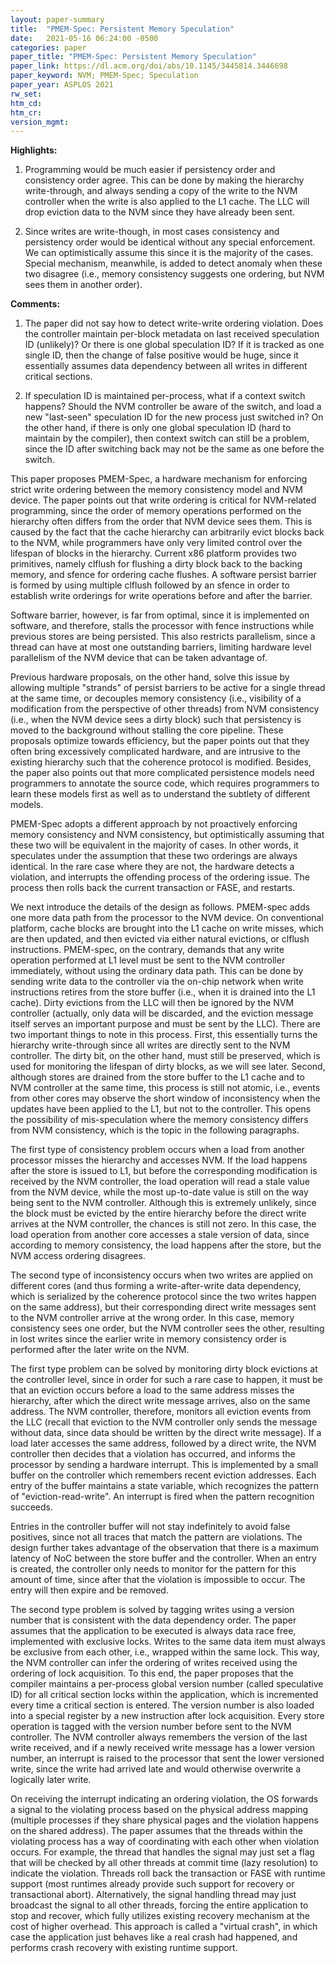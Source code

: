 ```yaml
---
layout: paper-summary
title:  "PMEM-Spec: Persistent Memory Speculation"
date:   2021-05-16 06:24:00 -0500
categories: paper
paper_title: "PMEM-Spec: Persistent Memory Speculation"
paper_link: https://dl.acm.org/doi/abs/10.1145/3445814.3446698
paper_keyword: NVM; PMEM-Spec; Speculation
paper_year: ASPLOS 2021
rw_set:
htm_cd:
htm_cr:
version_mgmt:
---
```


**Highlights:**

1. Programming would be much easier if persistency order and consistency order agree. This can be done by making the 
   hierarchy write-through, and always sending a copy of the write to the NVM controller when the write is also
   applied to the L1 cache.
   The LLC will drop eviction data to the NVM since they have already been sent.

2. Since writes are write-though, in most cases consistency and persistency order would be identical without any
   special enforcement. We can optimistically assume this since it is the majority of the cases.
   Special mechanism, meanwhile, is added to detect anomaly when these two disagree (i.e., memory consistency
   suggests one ordering, but NVM sees them in another order).



**Comments:**

1. The paper did not say how to detect write-write ordering violation. Does the controller maintain per-block metadata
   on last received speculation ID (unlikely)? Or there is one global speculation ID? 
   If it is tracked as one single ID, then the change of false positive would be huge, since it essentially
   assumes data dependency between all writes in different critical sections.
   
2. If speculation ID is maintained per-process, what if a context switch happens? Should the NVM controller be 
   aware of the switch, and load a new "last-seen" speculation ID for the new process just switched in?
   On the other hand, if there is only one global speculation ID (hard to maintain by the compiler), then 
   context switch can still be a problem, since the ID after switching back may not be the same as one
   before the switch.

This paper proposes PMEM-Spec, a hardware mechanism for enforcing strict write ordering between the memory consistency
model and NVM device. 
The paper points out that write ordering is critical for NVM-related programming, since the order of memory operations
performed on the hierarchy often differs from the order that NVM device sees them. This is caused by the fact that the
cache hierarchy can arbitrarily evict blocks back to the NVM, while programmers have only very limited control over the
lifespan of blocks in the hierarchy.
Current x86 platform provides two primitives, namely clflush for flushing a dirty block back to the backing memory,
and sfence for ordering cache flushes. A software persist barrier is formed by using multiple clflush followed by 
an sfence in order to establish write orderings for write operations before and after the barrier.

Software barrier, however, is far from optimal, since it is implemented on software, and therefore, stalls the 
processor with fence instructions while previous stores are being persisted. 
This also restricts parallelism, since a thread can have at most one outstanding barriers, limiting hardware
level parallelism of the NVM device that can be taken advantage of.

Previous hardware proposals, on the other hand, solve this issue by allowing multiple "strands" of persist barriers
to be active for a single thread at the same time, or decouples memory consistency (i.e., visibility of a modification
from the perspective of other threads) from NVM consistency (i.e., when the NVM device sees a dirty block) such that 
persistency is moved to the background without stalling the core pipeline.
These proposals optimize towards efficiency, but the paper points out that they often bring excessively complicated
hardware, and are intrusive to the existing hierarchy such that the coherence protocol is modified.
Besides, the paper also points out that more complicated persistence models need programmers to annotate the
source code, which requires programmers to learn these models first as well as to understand the subtlety of 
different models.

PMEM-Spec adopts a different approach by not proactively enforcing memory consistency and NVM consistency, but 
optimistically assuming that these two will be equivalent in the majority of cases. In other words, it speculates
under the assumption that these two orderings are always identical. In the rare case where they are not, the hardware
detects a violation, and interrupts the offending process of the ordering issue. The process then rolls back 
the current transaction or FASE, and restarts. 

We next introduce the details of the design as follows. 
PMEM-spec adds one more data path from the processor to the NVM device. On conventional platform, cache blocks are
brought into the L1 cache on write misses, which are then updated, and then evicted via either natural evictions,
or clflush instructions. 
PMEM-spec, on the contrary, demands that any write operation performed at L1 level must be sent to the NVM
controller immediately, without using the ordinary data path. This can be done by sending write data to the 
controller via the on-chip network when write instructions retires from the store buffer (i.e., when it is 
drained into the L1 cache). 
Dirty evictions from the LLC will then be ignored by the NVM controller (actually, only data will be discarded,
and the eviction message itself serves an important purpose and must be sent by the LLC).
There are two important things to note in this process. First, this essentially turns the hierarchy write-through
since all writes are directly sent to the NVM controller. The dirty bit, on the other hand, must still be preserved,
which is used for monitoring the lifespan of dirty blocks, as we will see later.
Second, although stores are drained from the store buffer to the L1 cache and to NVM controller at the same time,
this process is still not atomic, i.e., events from other cores may observe the short window of inconsistency when
the updates have been applied to the L1, but not to the controller. 
This opens the possibility of mis-speculation where the memory consistency differs from NVM consistency, which is the 
topic in the following paragraphs.

The first type of consistency problem occurs when a load from another processor misses the hierarchy and accesses NVM.
If the load happens after the store is issued to L1, but before the corresponding modification is received by the 
NVM controller, the load operation will read a stale value from the NVM device, while the most up-to-date value
is still on the way being sent to the NVM controller. 
Although this is extremely unlikely, since the block must be evicted by the entire hierarchy before the direct write
arrives at the NVM controller, the chances is still not zero.
In this case, the load operation from another core accesses a stale version of data, since according to memory
consistency, the load happens after the store, but the NVM access ordering disagrees.

The second type of inconsistency occurs when two writes are applied on different cores (and thus forming a
write-after-write data dependency, which is serialized by the coherence protocol since the two writes happen
on the same address), but their corresponding direct write messages sent to the NVM controller arrive at the 
wrong order. In this case, memory consistency sees one order, but the NVM controller sees the other, resulting
in lost writes since the earlier write in memory consistency order is performed after the later write on the NVM.

The first type problem can be solved by monitoring dirty block evictions at the controller level, since in order
for such a rare case to happen, it must be that an eviction occurs before a load to the same address misses the 
hierarchy, after which the direct write message arrives, also on the same address. 
The NVM controller, therefore, monitors all eviction events from the LLC (recall that eviction to the NVM
controller only sends the message without data, since data should be written by the direct write message).
If a load later accesses the same address, followed by a direct write, the NVM controller then decides that a 
violation has occurred, and informs the processor by sending a hardware interrupt.
This is implemented by a small buffer on the controller which remembers recent eviction addresses. Each entry of the
buffer maintains a state variable, which recognizes the pattern of "eviction-read-write". An interrupt is 
fired when the pattern recognition succeeds.

Entries in the controller buffer will not stay indefinitely to avoid false positives, since not all traces that match
the pattern are violations. The design further takes advantage of the observation that there is a maximum latency
of NoC between the store buffer and the controller. When an entry is created, the controller only needs to monitor 
for the pattern for this amount of time, since after that the violation is impossible to occur. The entry will then 
expire and be removed.

The second type problem is solved by tagging writes using a version number that is consistent with the data dependency
order. The paper assumes that the application to be executed is always data race free, implemented with
exclusive locks. Writes to the same data item must always be exclusive from each other, i.e., wrapped within
the same lock. This way, the NVM controller can infer the ordering of writes received using the ordering of lock 
acquisition.
To this end, the paper proposes that the compiler maintains a per-process global version number (called 
speculative ID) for all critical section locks within the application, which is incremented every time a critical 
section is entered.
The version number is also loaded into a special register by a new instruction after lock acquisition. Every store
operation is tagged with the version number before sent to the NVM controller.
The NVM controller always remembers the version of the last write received, and if a newly received write message
has a lower version number, an interrupt is raised to the processor that sent the lower versioned write, since
the write had arrived late and would otherwise overwrite a logically later write.

On receiving the interrupt indicating an ordering violation, the OS forwards a signal to the violating process
based on the physical address mapping (multiple processes if they share physical pages and the violation happens
on the shared address).
The paper assumes that the threads within the violating process has a way of coordinating with each other when 
violation occurs. For example, the thread that handles the signal may just set a flag that will be checked by
all other threads at commit time (lazy resolution) to indicate the violation. Threads roll back the transaction
or FASE with runtime support (most runtimes already provide such support for recovery or transactional abort).
Alternatively, the signal handling thread may just broadcast the signal to all other threads, forcing the entire
application to stop and recover, which fully utilizes existing recovery mechanism at the cost of higher overhead.
This approach is called a "virtual crash", in which case the application just behaves like a real crash had happened,
and performs crash recovery with existing runtime support.
